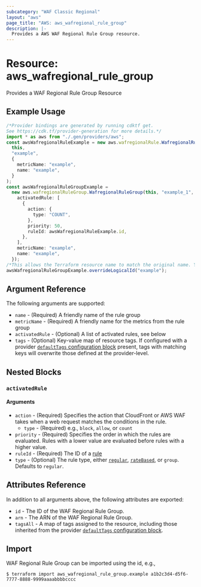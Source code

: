 ```yaml
---
subcategory: "WAF Classic Regional"
layout: "aws"
page_title: "AWS: aws_wafregional_rule_group"
description: |-
  Provides a AWS WAF Regional Rule Group resource.
---
```


# Resource: aws\_wafregional\_rule\_group

Provides a WAF Regional Rule Group Resource

## Example Usage

```typescript
/*Provider bindings are generated by running cdktf get.
See https://cdk.tf/provider-generation for more details.*/
import * as aws from "./.gen/providers/aws";
const awsWafregionalRuleExample = new aws.wafregionalRule.WafregionalRule(
  this,
  "example",
  {
    metricName: "example",
    name: "example",
  }
);
const awsWafregionalRuleGroupExample =
  new aws.wafregionalRuleGroup.WafregionalRuleGroup(this, "example_1", {
    activatedRule: [
      {
        action: {
          type: "COUNT",
        },
        priority: 50,
        ruleId: awsWafregionalRuleExample.id,
      },
    ],
    metricName: "example",
    name: "example",
  });
/*This allows the Terraform resource name to match the original name. You can remove the call if you don't need them to match.*/
awsWafregionalRuleGroupExample.overrideLogicalId("example");

```

## Argument Reference

The following arguments are supported:

* `name` - (Required) A friendly name of the rule group
* `metricName` - (Required) A friendly name for the metrics from the rule group
* `activatedRule` - (Optional) A list of activated rules, see below
* `tags` - (Optional) Key-value map of resource tags. If configured with a provider [`defaultTags` configuration block](https://registry.terraform.io/providers/hashicorp/aws/latest/docs#default_tags-configuration-block) present, tags with matching keys will overwrite those defined at the provider-level.

## Nested Blocks

### `activatedRule`

#### Arguments

* `action` - (Required) Specifies the action that CloudFront or AWS WAF takes when a web request matches the conditions in the rule.
  * `type` - (Required) e.g., `block`, `allow`, or `count`
* `priority` - (Required) Specifies the order in which the rules are evaluated. Rules with a lower value are evaluated before rules with a higher value.
* `ruleId` - (Required) The ID of a [rule](/docs/providers/aws/r/wafregional_rule.html)
* `type` - (Optional) The rule type, either [`regular`](/docs/providers/aws/r/wafregional_rule.html), [`rateBased`](/docs/providers/aws/r/wafregional_rate_based_rule.html), or `group`. Defaults to `regular`.

## Attributes Reference

In addition to all arguments above, the following attributes are exported:

* `id` - The ID of the WAF Regional Rule Group.
* `arn` - The ARN of the WAF Regional Rule Group.
* `tagsAll` - A map of tags assigned to the resource, including those inherited from the provider [`defaultTags` configuration block](https://registry.terraform.io/providers/hashicorp/aws/latest/docs#default_tags-configuration-block).

## Import

WAF Regional Rule Group can be imported using the id, e.g.,

```console
$ terraform import aws_wafregional_rule_group.example a1b2c3d4-d5f6-7777-8888-9999aaaabbbbcccc
```
